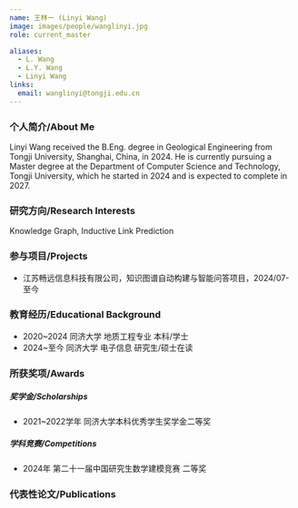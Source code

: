 ```yaml
---
name: 王林一 (Linyi Wang)
image: images/people/wanglinyi.jpg
role: current_master

aliases:
  - L. Wang
  - L.Y. Wang
  - Linyi Wang
links:
  email: wanglinyi@tongji.edu.cn
---
```


### 个人简介/About Me
Linyi Wang received the B.Eng. degree in Geological Engineering from Tongji University, Shanghai, China, in 2024. He is currently pursuing a Master degree at the Department of Computer Science and Technology, Tongji University, which he started in 2024 and is expected to complete in 2027.

### 研究方向/Research Interests
Knowledge Graph, Inductive Link Prediction

### 参与项目/Projects
- 江苏畅远信息科技有限公司，知识图谱自动构建与智能问答项目，2024/07-至今

### 教育经历/Educational Background
- 2020~2024 同济大学 地质工程专业 本科/学士
- 2024~至今 同济大学 电子信息 研究生/硕士在读

### 所获奖项/Awards

##### 奖学金/Scholarships
- 2021~2022学年 同济大学本科优秀学生奖学金二等奖

##### 学科竞赛/Competitions
- 2024年 第二十一届中国研究生数学建模竞赛 二等奖

### 代表性论文/Publications
